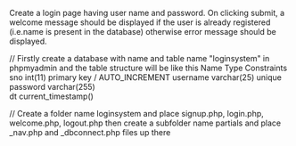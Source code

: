 Create a login page having user name and password. On clicking submit, a welcome
message should be displayed if the user is already registered (i.e.name is present in the
database) otherwise error message should be displayed. 


// Firstly create a database with name and table name "loginsystem" in phpmyadmin and the table structure will be like this 
Name		      Type			       Constraints
sno		      int(11)		    	       primary key / AUTO_INCREMENT
username	      varchar(25)		       unique
password	      varchar(255)		
dt		      current_timestamp()	

// Create a folder name loginsystem and place signup.php, login.php, welcome.php, logout.php then create a subfolder name partials and place _nav.php and _dbconnect.php files up there